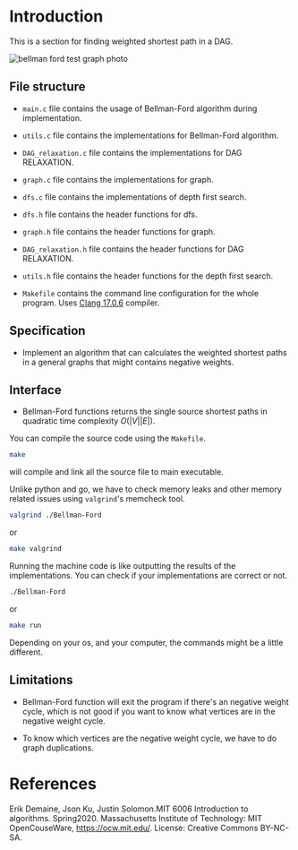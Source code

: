 # Introduction

This is a section for finding weighted shortest path in a DAG.

![bellman ford test graph photo](Bellman-Ford_test_graph.png)

## File structure

- `main.c` file contains the usage of Bellman-Ford algorithm during implementation.

- `utils.c` file contains the implementations for Bellman-Ford algorithm.

- `DAG_relaxation.c` file contains the implementations for DAG RELAXATION.

- `graph.c` file contains the implementations for graph.

- `dfs.c` file contains the implementations of depth first search.

- `dfs.h` file contains the header functions for dfs.

- `graph.h` file contains the header functions for graph.

- `DAG_relaxation.h` file contains the header functions for DAG RELAXATION.

- `utils.h` file contains the header functions for the depth first search.

- `Makefile` contains the command line configuration for the whole program. Uses [Clang 17.0.6](https://clang.llvm.org) compiler.

## Specification

- Implement an algorithm that can calculates the weighted shortest paths in a general graphs that might contains negative weights.

## Interface

- Bellman-Ford functions returns the single source shortest paths in quadratic time complexity $O(|V||E|)$.

You can compile the source code using the `Makefile`.

```bash
make
```
will compile and link all the source file to main executable.

Unlike python and go, we have to check memory leaks and other memory related issues using `valgrind`'s memcheck tool.

```bash
valgrind ./Bellman-Ford
```

or 

```bash
make valgrind
```

Running the machine code is like outputting the results of the implementations. You can check if your implementations are correct or not.

```bash
./Bellman-Ford
```

or 

```bash
make run
```
Depending on your os, and your computer, the commands might be a little different.

## Limitations

- Bellman-Ford function will exit the program if there's an negative weight cycle, which is not good if you want to know what vertices are in the negative weight cycle.

- To know which vertices are the negative weight cycle, we have to do graph duplications.

# References
Erik Demaine, Json Ku, Justin Solomon.MIT 6006 Introduction to algorithms. Spring2020. Massachusetts Institute of Technology: MIT OpenCouseWare, https://ocw.mit.edu/. License: Creative Commons BY-NC-SA.
